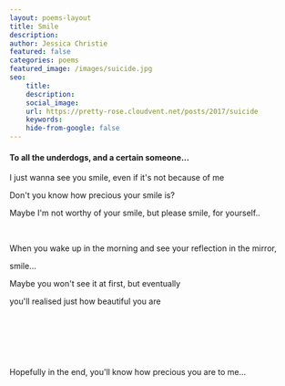 ```yaml
---
layout: poems-layout
title: Smile
description: 
author: Jessica Christie
featured: false
categories: poems
featured_image: /images/suicide.jpg
seo:
    title: 
    description: 
    social_image:
    url: https://pretty-rose.cloudvent.net/posts/2017/suicide
    keywords:
    hide-from-google: false
---
```

#### To all the underdogs, and a certain someone...

I just wanna see you smile, even if it's not because of me

Don't you know how precious your smile is?

Maybe I'm not worthy of your smile, but please smile, for yourself..

&nbsp;

When you wake up in the morning and see your reflection in the mirror,

smile...

Maybe you won't see it at first, but eventually

you'll realised just how beautiful you are

&nbsp;

&nbsp;

&nbsp;

Hopefully in the end, you'll know how precious you are to me...

&nbsp;

